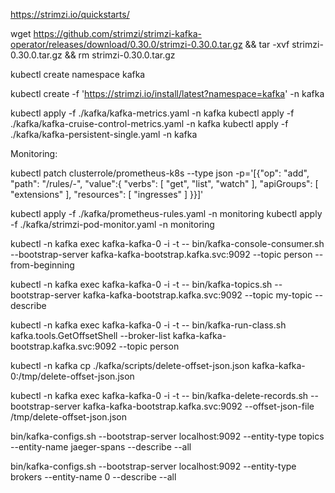https://strimzi.io/quickstarts/

wget https://github.com/strimzi/strimzi-kafka-operator/releases/download/0.30.0/strimzi-0.30.0.tar.gz && tar -xvf strimzi-0.30.0.tar.gz && rm strimzi-0.30.0.tar.gz

kubectl create namespace kafka

kubectl create -f 'https://strimzi.io/install/latest?namespace=kafka' -n kafka

kubectl apply -f ./kafka/kafka-metrics.yaml -n kafka
kubectl apply -f ./kafka/kafka-cruise-control-metrics.yaml -n kafka
kubectl apply -f ./kafka/kafka-persistent-single.yaml -n kafka

Monitoring:

kubectl patch clusterrole/prometheus-k8s --type json -p='[{"op": "add", "path": "/rules/-", "value":{
  "verbs": [ "get", "list", "watch" ],
  "apiGroups": [ "extensions" ],
  "resources": [ "ingresses" ]
}}]'

kubectl apply -f ./kafka/prometheus-rules.yaml -n monitoring
kubectl apply -f ./kafka/strimzi-pod-monitor.yaml -n monitoring

<!-- kubectl patch prometheus/k8s \
  -n monitoring \
  --type merge \
  --patch-file ./kafka/prometheus-patch.yaml -->

kubectl -n kafka exec kafka-kafka-0 -i -t -- bin/kafka-console-consumer.sh --bootstrap-server kafka-kafka-bootstrap.kafka.svc:9092 --topic person --from-beginning

kubectl -n kafka exec kafka-kafka-0 -i -t -- bin/kafka-topics.sh --bootstrap-server kafka-kafka-bootstrap.kafka.svc:9092 --topic my-topic --describe

kubectl -n kafka exec kafka-kafka-0 -i -t -- bin/kafka-run-class.sh kafka.tools.GetOffsetShell --broker-list kafka-kafka-bootstrap.kafka.svc:9092 --topic person

kubectl -n kafka cp ./kafka/scripts/delete-offset-json.json kafka-kafka-0:/tmp/delete-offset-json.json

kubectl -n kafka exec kafka-kafka-0 -i -t -- bin/kafka-delete-records.sh --bootstrap-server kafka-kafka-bootstrap.kafka.svc:9092 --offset-json-file /tmp/delete-offset-json.json

bin/kafka-configs.sh --bootstrap-server localhost:9092 --entity-type topics --entity-name jaeger-spans --describe --all

bin/kafka-configs.sh --bootstrap-server localhost:9092 --entity-type brokers --entity-name 0 --describe --all